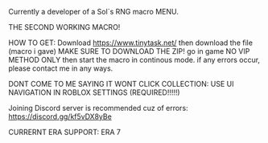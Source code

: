 Currently a developer of a Sol`s RNG macro MENU. 

THE SECOND WORKING MACRO!

HOW TO GET: Download https://www.tinytask.net/ then download the file (macro i gave) MAKE SURE TO DOWNLOAD THE ZIP! go in game NO VIP METHOD ONLY then start the macro in continous mode. if any errors occur, please contact me in any ways. 

DONT COME TO ME SAYING IT WONT CLICK COLLECTION: USE UI NAVIGATION IN ROBLOX SETTINGS (REQUIRED!!!!!)

Joining Discord server is recommended cuz of errors: https://discord.gg/kf5vDX8yBe

CURRERNT ERA SUPPORT: ERA 7
